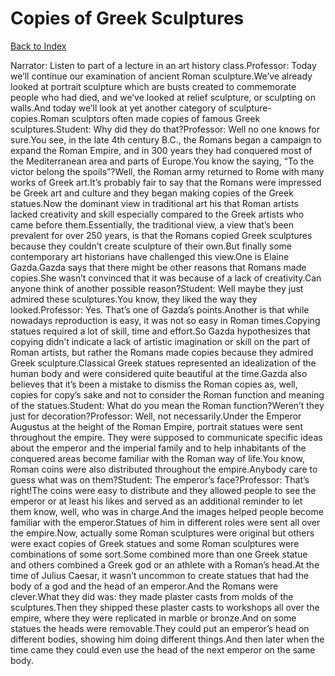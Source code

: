 # Copies of Greek Sculptures
[Back to Index](https://github.com/windows10010/tpoExtractor/blog/master/README.md)

Narrator: Listen to part of a lecture in an art history class.Professor: Today we’ll continue our examination of ancient Roman sculpture.We’ve already looked at portrait sculpture which are busts created to commemorate people who had died, and we’ve looked at relief sculpture, or sculpting on walls.And today we’ll look at yet another category of sculpture-copies.Roman sculptors often made copies of famous Greek sculptures.Student: Why did they do that?Professor: Well no one knows for sure.You see, in the late 4th century B.C., the Romans began a campaign to expand the Roman Empire, and in 300 years they had conquered most of the Mediterranean area and parts of Europe.You know the saying, “To the victor belong the spoils”?Well, the Roman army returned to Rome with many works of Greek art.It’s probably fair to say that the Romans were impressed be Greek art and culture and they began making copies of the Greek statues.Now the dominant view in traditional art his that Roman artists lacked creativity and skill especially compared to the Greek artists who came before them.Essentially, the traditional view, a view that’s been prevalent for over 250 years, is that the Romans copied Greek sculptures because they couldn’t create sculpture of their own.But finally some contemporary art historians have challenged this view.One is Elaine Gazda.Gazda says that there might be other reasons that Romans made copies.She wasn’t convinced that it was because of a lack of creativity.Can anyone think of another possible reason?Student: Well maybe they just admired these sculptures.You know, they liked the way they looked.Professor: Yes. That’s one of Gazda’s points.Another is that while nowadays reproduction is easy, it was not so easy in Roman times.Copying statues required a lot of skill, time and effort.So Gazda hypothesizes that copying didn’t indicate a lack of artistic imagination or skill on the part of Roman artists, but rather the Romans made copies because they admired Greek sculpture.Classical Greek statues represented an idealization of the human body and were considered quite beautiful at the time.Gazda also believes that it’s been a mistake to dismiss the Roman copies as, well, copies for copy’s sake and not to consider the Roman function and meaning of the statues.Student: What do you mean the Roman function?Weren’t they just for decoration?Professor: Well, not necessarily.Under the Emperor Augustus at the height of the Roman Empire, portrait statues were sent throughout the empire. They were supposed to communicate specific ideas about the emperor and the imperial family and to help inhabitants of the conquered areas become familiar with the Roman way of life.You know, Roman coins were also distributed throughout the empire.Anybody care to guess what was on them?Student: The emperor’s face?Professor: That’s right!The coins were easy to distribute and they allowed people to see the emperor or at least his likes and served as an additional reminder to let them know, well, who was in charge.And the images helped people become familiar with the emperor.Statues of him in different roles were sent all over the empire.Now, actually some Roman sculptures were original but others were exact copies of Greek statues and some Roman sculptures were combinations of some sort.Some combined more than one Greek statue and others combined a Greek god or an athlete with a Roman’s head.At the time of Julius Caesar, it wasn’t uncommon to create statues that had the body of a god and the head of an emperor.And the Romans were clever.What they did was: they made plaster casts from molds of the sculptures.Then they shipped these plaster casts to workshops all over the empire, where they were replicated in marble or bronze.And on some statues the heads were removable.They could put an emperor’s head on different bodies, showing him doing different things.And then later when the time came they could even use the head of the next emperor on the same body. 